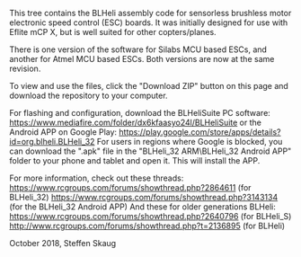 This tree contains the BLHeli assembly code for sensorless brushless motor electronic speed control (ESC) boards.
It was initially designed for use with Eflite mCP X, but is well suited for other copters/planes.

There is one version of the software for Silabs MCU based ESCs, and another for Atmel MCU based ESCs.
Both versions are now at the same revision.

To view and use the files, click the "Download ZIP" button on this page and download the repository to your computer.

For flashing and configuration, download the BLHeliSuite PC software:
https://www.mediafire.com/folder/dx6kfaasyo24l/BLHeliSuite
or the Android APP on Google Play:
https://play.google.com/store/apps/details?id=org.blheli.BLHeli_32
For users in regions where Google is blocked, you can download the ".apk" file in the 
"BLHeli_32 ARM\BLHeli_32 Android APP" folder to your phone and tablet and open it. This will install the APP.

For more information, check out these threads:
https://www.rcgroups.com/forums/showthread.php?2864611 (for BLHeli_32)
https://www.rcgroups.com/forums/showthread.php?3143134 (for the BLHeli_32 Android APP)
And these for older generations BLHeli:
https://www.rcgroups.com/forums/showthread.php?2640796 (for BLHeli_S)
http://www.rcgroups.com/forums/showthread.php?t=2136895 (for BLHeli)


October 2018,
Steffen Skaug
